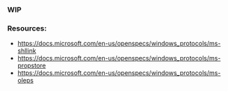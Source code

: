 ### WIP

### Resources:
- https://docs.microsoft.com/en-us/openspecs/windows_protocols/ms-shllink
- https://docs.microsoft.com/en-us/openspecs/windows_protocols/ms-propstore
- https://docs.microsoft.com/en-us/openspecs/windows_protocols/ms-oleps